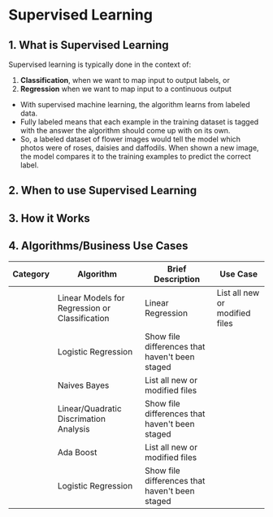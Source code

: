 
# Supervised Learning

## 1. What is Supervised Learning 

Supervised learning is typically done in the context of:
1. **Classification**, when we want to map input to output labels, or
2. **Regression** when we want to map input to a continuous output

* With supervised machine learning, the algorithm learns from labeled data.
* Fully labeled means that each example in the training dataset is tagged with the answer the algorithm should come up with on its own. 
* So, a labeled dataset of flower images would tell the model which photos were of roses, daisies and daffodils. When shown a new image, the model compares it to the training examples to predict the correct label.

## 2. When to use Supervised Learning

## 3. How it Works

## 4. Algorithms/Business Use Cases

| Category| Algorithm | Brief Description | Use Case |
| ---|--- | --- | -- |
| |Linear Models for Regression or Classification|Linear Regression | List all new or modified files |
| |Logistic Regression | Show file differences that haven't been staged |
| |Naives Bayes | List all new or modified files |
| |Linear/Quadratic Discrimation Analysis | Show file differences that haven't been staged |
| |Ada Boost | List all new or modified files |
| |Logistic Regression | Show file differences that haven't been staged |
